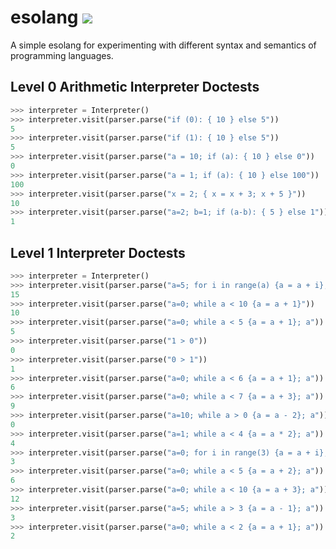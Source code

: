 # esolang ![](https://github.com/EthanTu2/esolang/workflows/tests/badge.svg)

A simple esolang for experimenting with different syntax and semantics of programming languages.

## Level 0 Arithmetic Interpreter Doctests

```python
>>> interpreter = Interpreter()
>>> interpreter.visit(parser.parse("if (0): { 10 } else 5"))  
5
>>> interpreter.visit(parser.parse("if (1): { 10 } else 5"))  
5
>>> interpreter.visit(parser.parse("a = 10; if (a): { 10 } else 0"))
0
>>> interpreter.visit(parser.parse("a = 1; if (a): { 10 } else 100"))
100
>>> interpreter.visit(parser.parse("x = 2; { x = x + 3; x + 5 }"))
10
>>> interpreter.visit(parser.parse("a=2; b=1; if (a-b): { 5 } else 1"))
1
```
## Level 1 Interpreter Doctests

```python
>>> interpreter = Interpreter()
>>> interpreter.visit(parser.parse("a=5; for i in range(a) {a = a + i}; a"))
15
>>> interpreter.visit(parser.parse("a=0; while a < 10 {a = a + 1}"))
10
>>> interpreter.visit(parser.parse("a=0; while a < 5 {a = a + 1}; a"))
5
>>> interpreter.visit(parser.parse("1 > 0"))
0
>>> interpreter.visit(parser.parse("0 > 1"))
1
>>> interpreter.visit(parser.parse("a=0; while a < 6 {a = a + 1}; a"))
6
>>> interpreter.visit(parser.parse("a=0; while a < 7 {a = a + 3}; a"))
9
>>> interpreter.visit(parser.parse("a=10; while a > 0 {a = a - 2}; a"))
0
>>> interpreter.visit(parser.parse("a=1; while a < 4 {a = a * 2}; a"))
4
>>> interpreter.visit(parser.parse("a=0; for i in range(3) {a = a + i}; a"))
3
>>> interpreter.visit(parser.parse("a=0; while a < 5 {a = a + 2}; a"))
6
>>> interpreter.visit(parser.parse("a=0; while a < 10 {a = a + 3}; a"))
12
>>> interpreter.visit(parser.parse("a=5; while a > 3 {a = a - 1}; a"))
3
>>> interpreter.visit(parser.parse("a=0; while a < 2 {a = a + 1}; a"))
2
```

